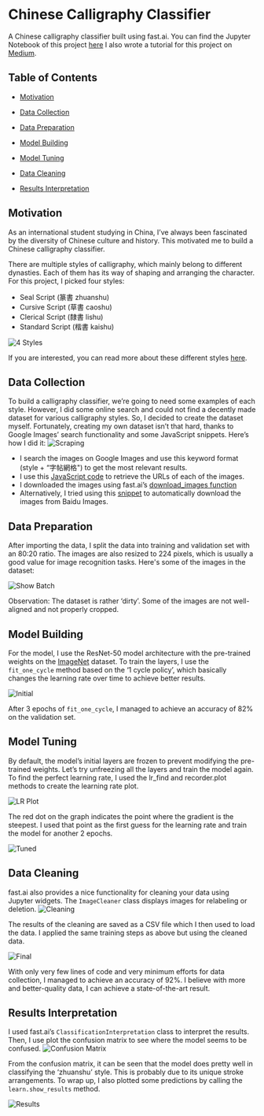 # Chinese Calligraphy Classifier
A Chinese calligraphy classifier built using fast.ai. 
You can find the Jupyter Notebook of this project [here](https://github.com/richardcsuwandi/chinese-calligraphy-classifier/blob/master/Chinese%20Calligraphy%20Classifier.ipynb)
I also wrote a tutorial for this project on [Medium](https://towardsdatascience.com/i-taught-my-computer-to-classify-chinese-calligraphy-styles-4d0160478ce1).

## Table of Contents
- [Motivation](https://github.com/richardcsuwandi/chinese-calligraphy-classifier#motivation)

- [Data Collection](https://github.com/richardcsuwandi/chinese-calligraphy-classifier#data-collection)

- [Data Preparation](https://github.com/richardcsuwandi/chinese-calligraphy-classifier#data-preparation)

- [Model Building](https://github.com/richardcsuwandi/chinese-calligraphy-classifier#model-building)

- [Model Tuning](https://github.com/richardcsuwandi/chinese-calligraphy-classifier#model-tuning)

- [Data Cleaning](https://github.com/richardcsuwandi/chinese-calligraphy-classifier#data-cleaning)

- [Results Interpretation](https://github.com/richardcsuwandi/chinese-calligraphy-classifier#results-interpretation)

## Motivation
As an international student studying in China, I’ve always been fascinated by the diversity of Chinese culture and history.
This motivated me to build a Chinese calligraphy classifier.

There are multiple styles of calligraphy, which mainly belong to different dynasties. Each of them has its way of shaping and arranging the character. 
For this project, I picked four styles:
- Seal Script (篆書 zhuanshu)
- Cursive Script (草書 caoshu)
- Clerical Script (隸書 lishu)
- Standard Script (楷書 kaishu)

![4 Styles](https://github.com/richardcsuwandi/chinese-calligraphy-classifier/blob/master/images/4_styles.jpg?raw=true)

If you are interested, you can read more about these different styles [here](https://en.wikipedia.org/wiki/Chinese_script_styles).

## Data Collection
To build a calligraphy classifier, we’re going to need some examples of each style. 
However, I did some online search and could not find a decently made dataset for various calligraphy styles. 
So, I decided to create the dataset myself. 
Fortunately, creating my own dataset isn’t that hard, thanks to Google Images’ search functionality and some JavaScript snippets. 
Here’s how I did it:
![Scraping](https://github.com/richardcsuwandi/chinese-calligraphy-classifier/blob/master/images/scraping.png?raw=true)

- I search the images on Google Images and use this keyword format (style + “字帖網格") to get the most relevant results.
- I use this [JavaScript code](https://gist.github.com/richardcsuwandi/ca7387d01407366b5b62d9b364e07765) to retrieve the URLs of each of the images.
- I downloaded the images using fast.ai’s [download_images function](https://gist.github.com/richardcsuwandi/88281f8a006290e947483b8a8103fca4) 
- Alternatively, I tried using this [snippet](https://gist.github.com/richardcsuwandi/f006b144801e2b5b2aef77ef3166d870) to automatically download the images from Baidu Images.

## Data Preparation
After importing the data, I split the data into training and validation set with an 80:20 ratio. 
The images are also resized to 224 pixels, which is usually a good value for image recognition tasks.
Here's some of the images in the dataset:

![Show Batch](https://github.com/richardcsuwandi/chinese-calligraphy-classifier/blob/master/images/show_img.png?raw=true)

Observation: The dataset is rather ‘dirty’. Some of the images are not well-aligned and not properly cropped.

## Model Building
For the model, I use the ResNet-50 model architecture with the pre-trained weights on the [ImageNet](http://www.image-net.org/) dataset.
To train the layers, I use the `fit_one_cycle` method based on the ‘1 cycle policy’, which basically changes the learning rate over time to achieve better results.

![Initial](https://github.com/richardcsuwandi/chinese-calligraphy-classifier/blob/master/images/initial.png?raw=true)

After 3 epochs of `fit_one_cycle`, I managed to achieve an accuracy of 82% on the validation set.

## Model Tuning
By default, the model’s initial layers are frozen to prevent modifying the pre-trained weights. 
Let’s try unfreezing all the layers and train the model again.
To find the perfect learning rate, I used the lr_find and recorder.plot methods to create the learning rate plot.

![LR Plot](https://github.com/richardcsuwandi/chinese-calligraphy-classifier/blob/master/images/lr_plot.png?raw=true)

The red dot on the graph indicates the point where the gradient is the steepest. 
I used that point as the first guess for the learning rate and train the model for another 2 epochs.

![Tuned](https://github.com/richardcsuwandi/chinese-calligraphy-classifier/blob/master/images/tuned.png?raw=true)

## Data Cleaning
fast.ai also provides a nice functionality for cleaning your data using Jupyter widgets. 
The `ImageCleaner` class displays images for relabeling or deletion.
![Cleaning](https://github.com/richardcsuwandi/chinese-calligraphy-classifier/blob/master/images/cleaning.png?raw=true)

The results of the cleaning are saved as a CSV file which I then used to load the data.
I applied the same training steps as above but using the cleaned data.

![Final](https://github.com/richardcsuwandi/chinese-calligraphy-classifier/blob/master/images/final.png?raw=true)

With only very few lines of code and very minimum efforts for data collection, I managed to achieve an accuracy of 92%. 
I believe with more and better-quality data, I can achieve a state-of-the-art result.

## Results Interpretation
I used fast.ai’s `ClassificationInterpretation` class to interpret the results.
Then, I use plot the confusion matrix to see where the model seems to be confused.
![Confusion Matrix](https://github.com/richardcsuwandi/chinese-calligraphy-classifier/blob/master/images/conf_mat.png?raw=true)

From the confusion matrix, it can be seen that the model does pretty well in classifying the ‘zhuanshu’ style. 
This is probably due to its unique stroke arrangements. 
To wrap up, I also plotted some predictions by calling the `learn.show_results` method.

![Results](https://github.com/richardcsuwandi/chinese-calligraphy-classifier/blob/master/images/res.png?raw=true)
